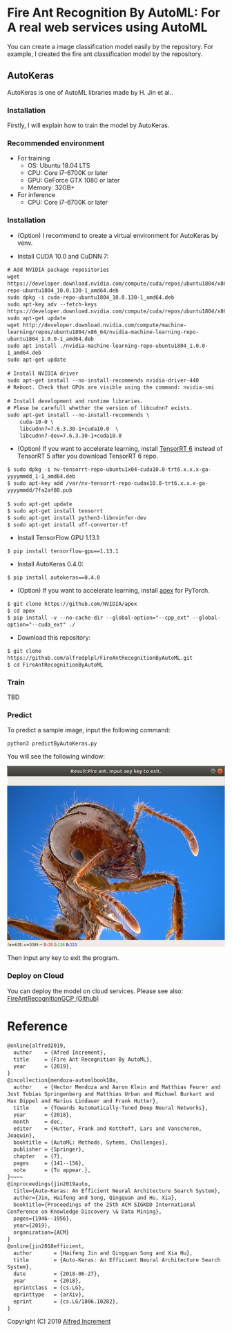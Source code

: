 # Fire Ant Recognition By AutoML: For A real web services using AutoML
You can create a image classification model easily by the repository.
For example, I created the fire ant classification model by the repository.

## AutoKeras
AutoKeras is one of AutoML libraries made by H. Jin et al..

### Installation
Firstly, I will explain how to train the model by AutoKeras.

### Recommended environment
- For training
    - OS: Ubuntu 18.04 LTS
    - CPU: Core i7-6700K or later
    - GPU: GeForce GTX 1080 or later
    - Memory: 32GB+
- For inference
    - CPU: Core i7-6700K or later

### Installation
- (Option) I recommend to create a virtual environment for AutoKeras by venv.

- Install CUDA 10.0 and CuDNN 7:
```buildoutcfg
# Add NVIDIA package repositories
wget https://developer.download.nvidia.com/compute/cuda/repos/ubuntu1804/x86_64/cuda-repo-ubuntu1804_10.0.130-1_amd64.deb
sudo dpkg -i cuda-repo-ubuntu1804_10.0.130-1_amd64.deb
sudo apt-key adv --fetch-keys https://developer.download.nvidia.com/compute/cuda/repos/ubuntu1804/x86_64/7fa2af80.pub
sudo apt-get update
wget http://developer.download.nvidia.com/compute/machine-learning/repos/ubuntu1804/x86_64/nvidia-machine-learning-repo-ubuntu1804_1.0.0-1_amd64.deb
sudo apt install ./nvidia-machine-learning-repo-ubuntu1804_1.0.0-1_amd64.deb
sudo apt-get update

# Install NVIDIA driver
sudo apt-get install --no-install-recommends nvidia-driver-440
# Reboot. Check that GPUs are visible using the command: nvidia-smi

# Install development and runtime libraries.
# Plese be carefull whether the version of libcudnn7 exists.
sudo apt-get install --no-install-recommends \
    cuda-10-0 \
    libcudnn7=7.6.3.30-1+cuda10.0  \
    libcudnn7-dev=7.6.3.30-1+cuda10.0
```

- (Option) If you want to accelerate learning, install [TensorRT 6](https://docs.nvidia.com/deeplearning/sdk/tensorrt-archived/tensorrt-601/tensorrt-install-guide/index.html) instead of TensorRT 5 after you download TensorRT 6 repo.
```buildoutcfg
$ sudo dpkg -i nv-tensorrt-repo-ubuntu1x04-cuda10.0-trt6.x.x.x-ga-yyyymmdd_1-1_amd64.deb
$ sudo apt-key add /var/nv-tensorrt-repo-cudax10.0-trt6.x.x.x-ga-yyyymmdd/7fa2af80.pub

$ sudo apt-get update
$ sudo apt-get install tensorrt
$ sudo apt-get install python3-libnvinfer-dev
$ sudo apt-get install uff-converter-tf
```

- Install TensorFlow GPU 1.13.1:
```buildoutcfg
$ pip install tensorflow-gpu==1.13.1
```
 
- Install AutoKeras 0.4.0:
```buildoutcfg
$ pip install autokeras==0.4.0
```

- (Option) If you want to accelerate learning, install [apex](https://github.com/NVIDIA/apex) for PyTorch.
```buildoutcfg
$ git clone https://github.com/NVIDIA/apex
$ cd apex
$ pip install -v --no-cache-dir --global-option="--cpp_ext" --global-option="--cuda_ext" ./
```
- Download this repository:
```buildoutcfg 
$ git clone https://github.com/alfredplpl/FireAntRecognitionByAutoML.git
$ cd FireAntRecognitionByAutoML
```

### Train
TBD

### Predict
To predict a sample image, input the following command:
```buildoutcfg
python3 predictByAutoKeras.py
```
You will see the following window:

![Screenshot](images/ScreenshotOnPrediction.jpg)

Then input any key to exit the program.

### Deploy on Cloud
You can deploy the model on cloud services.
Please see also: [FireAntRecognitionGCP (Github) ](https://github.com/alfredplpl/FireAntRecognitionGCP)

# Reference

```
@online{alfred2019,
  author    = {Afred Increment},
  title     = {Fire Ant Recognition By AutoML},
  year      = {2019},
}
@incollection{mendoza-automlbook18a,
  author    = {Hector Mendoza and Aaron Klein and Matthias Feurer and Jost Tobias Springenberg and Matthias Urban and Michael Burkart and Max Dippel and Marius Lindauer and Frank Hutter},
  title     = {Towards Automatically-Tuned Deep Neural Networks},
  year      = {2018},
  month     = dec,
  editor    = {Hutter, Frank and Kotthoff, Lars and Vanschoren, Joaquin},
  booktitle = {AutoML: Methods, Sytems, Challenges},
  publisher = {Springer},
  chapter   = {7},
  pages     = {141--156},
  note      = {To appear.},
}~~~~
@inproceedings{jin2019auto,
  title={Auto-Keras: An Efficient Neural Architecture Search System},
  author={Jin, Haifeng and Song, Qingquan and Hu, Xia},
  booktitle={Proceedings of the 25th ACM SIGKDD International Conference on Knowledge Discovery \& Data Mining},
  pages={1946--1956},
  year={2019},
  organization={ACM}
}
@online{jin2018efficient,
  author       = {Haifeng Jin and Qingquan Song and Xia Hu},
  title        = {Auto-Keras: An Efficient Neural Architecture Search System},
  date         = {2018-06-27},
  year         = {2018},
  eprintclass  = {cs.LG},
  eprinttype   = {arXiv},
  eprint       = {cs.LG/1806.10282},
}
```

Copyright (C) 2019  [Alfred Increment](https://alfredplpl.github.io/en/)